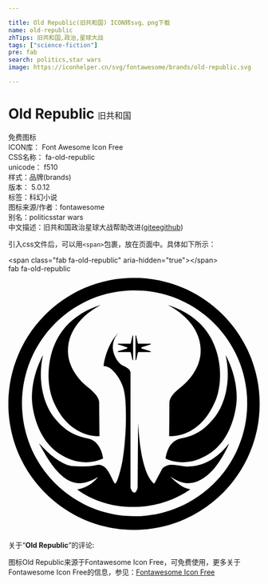 ```yaml
---

title: Old Republic(旧共和国) ICON转svg、png下载
name: old-republic
zhTips: 旧共和国,政治,星球大战
tags: ["science-fiction"]
pre: fab
search: politics,star wars
image: https://iconhelper.cn/svg/fontawesome/brands/old-republic.svg

---
```


# Old Republic  <small style="font-size: 60%;font-weight: 100">旧共和国</small>


<div class="detail-page">
<p>
<span><span class="badge-success badge">免费图标</span> </span>
<br/>
<span>
ICON库：
<span class="badge-secondary badge">Font Awesome Icon Free</span> 
</span>
<br/>
<span>
CSS名称：
<span class="badge-secondary badge">fa-old-republic</span> 
</span>
<br/>
<span>
unicode：
<span class="badge-secondary badge">f510</span> 
<copy-btn content='f510' btn-title=""></copy-btn>
<copy-btn :content='String.fromCodePoint(parseInt("f510", 16))' btn-title="复制U"></copy-btn>
</span><br/><span>样式：<span class="badge-light badge">品牌(brands)</span></span>
<br/>
<span>
版本：
<span class="badge-secondary badge">5.0.12</span> 
</span><br/><span>标签：<span class="badge-light badge"><router-link to="/tags/science-fiction.html">科幻小说</router-link></span></span>
<br/>
<span>图标来源/作者：<span class="badge-light badge">fontawesome</span></span> 
<br/>
<span>别名：<span class="badge-light badge">politics</span><span class="badge-light badge">star wars</span></span><br/><span class="zh-detail">中文描述：<span class="badge-primary badge">旧共和国</span><span class="badge-primary badge">政治</span><span class="badge-primary badge">星球大战</span><span class="help-link"><span>帮助改进</span>(<a href="https://gitee.com/liuwave/icon-helper/edit/master/json/fontawesome/brands/old-republic.json" target="_blank" rel="noopener noreferrer">gitee</a><a href="https://github.com/liuwave/icon-helper/edit/master/json/fontawesome/brands/old-republic.json" target="_blank" rel="noopener noreferrer">github</a></span>)</span><br/>
</p>
</div>
<div class="alert alert-dark">
  <i class="fab fa-old-republic fa-xs"></i>
  <i class="fab fa-old-republic fa-sm"></i>
  <i class="fab fa-old-republic fa-lg"></i>
  <i class="fab fa-old-republic fa-2x"></i>
  <i class="fab fa-old-republic fa-3x"></i>
  <i class="fab fa-old-republic fa-5x"></i>
  <i class="fab fa-old-republic fa-7x"></i>
</div>
<div>
  <p>引入css文件后，可以用<code>&lt;span&gt;</code>包裹，放在页面中。具体如下所示：    
  </p>
  <div class="alert alert-primary" style="font-size: 14px">
    &lt;span class="fab fa-old-republic" aria-hidden="true"&gt;&lt;/span&gt;
    <copy-btn content='<span class="fab fa-old-republic" aria-hidden="true"></span>'></copy-btn>
  </div>
  <div class="alert alert-secondary">
    <i class="fab fa-old-republic"
    style="font-size: 24px"
    aria-hidden="true"></i> fab fa-old-republic
    <copy-btn content="fab fa-old-republic" btn-title="复制图标名称"></copy-btn>
  </div>
</div>
<div id="svg" class="svg-wrap">
<svg xmlns="http://www.w3.org/2000/svg" viewBox="0 0 496 512"><path d="M235.76 10.23c7.5-.31 15-.28 22.5-.09 3.61.14 7.2.4 10.79.73 4.92.27 9.79 1.03 14.67 1.62 2.93.43 5.83.98 8.75 1.46 7.9 1.33 15.67 3.28 23.39 5.4 12.24 3.47 24.19 7.92 35.76 13.21 26.56 12.24 50.94 29.21 71.63 49.88 20.03 20.09 36.72 43.55 48.89 69.19 1.13 2.59 2.44 5.1 3.47 7.74 2.81 6.43 5.39 12.97 7.58 19.63 4.14 12.33 7.34 24.99 9.42 37.83.57 3.14 1.04 6.3 1.4 9.47.55 3.83.94 7.69 1.18 11.56.83 8.34.84 16.73.77 25.1-.07 4.97-.26 9.94-.75 14.89-.24 3.38-.51 6.76-.98 10.12-.39 2.72-.63 5.46-1.11 8.17-.9 5.15-1.7 10.31-2.87 15.41-4.1 18.5-10.3 36.55-18.51 53.63-15.77 32.83-38.83 62.17-67.12 85.12a246.503 246.503 0 0 1-56.91 34.86c-6.21 2.68-12.46 5.25-18.87 7.41-3.51 1.16-7.01 2.38-10.57 3.39-6.62 1.88-13.29 3.64-20.04 5-4.66.91-9.34 1.73-14.03 2.48-5.25.66-10.5 1.44-15.79 1.74-6.69.66-13.41.84-20.12.81-6.82.03-13.65-.12-20.45-.79-3.29-.23-6.57-.5-9.83-.95-2.72-.39-5.46-.63-8.17-1.11-4.12-.72-8.25-1.37-12.35-2.22-4.25-.94-8.49-1.89-12.69-3.02-8.63-2.17-17.08-5.01-25.41-8.13-10.49-4.12-20.79-8.75-30.64-14.25-2.14-1.15-4.28-2.29-6.35-3.57-11.22-6.58-21.86-14.1-31.92-22.34-34.68-28.41-61.41-66.43-76.35-108.7-3.09-8.74-5.71-17.65-7.8-26.68-1.48-6.16-2.52-12.42-3.58-18.66-.4-2.35-.61-4.73-.95-7.09-.6-3.96-.75-7.96-1.17-11.94-.8-9.47-.71-18.99-.51-28.49.14-3.51.34-7.01.7-10.51.31-3.17.46-6.37.92-9.52.41-2.81.65-5.65 1.16-8.44.7-3.94 1.3-7.9 2.12-11.82 3.43-16.52 8.47-32.73 15.26-48.18 1.15-2.92 2.59-5.72 3.86-8.59 8.05-16.71 17.9-32.56 29.49-47.06 20-25.38 45.1-46.68 73.27-62.47 7.5-4.15 15.16-8.05 23.07-11.37 15.82-6.88 32.41-11.95 49.31-15.38 3.51-.67 7.04-1.24 10.56-1.85 2.62-.47 5.28-.7 7.91-1.08 3.53-.53 7.1-.68 10.65-1.04 2.46-.24 4.91-.36 7.36-.51m8.64 24.41c-9.23.1-18.43.99-27.57 2.23-7.3 1.08-14.53 2.6-21.71 4.3-13.91 3.5-27.48 8.34-40.46 14.42-10.46 4.99-20.59 10.7-30.18 17.22-4.18 2.92-8.4 5.8-12.34 9.03-5.08 3.97-9.98 8.17-14.68 12.59-2.51 2.24-4.81 4.7-7.22 7.06-28.22 28.79-48.44 65.39-57.5 104.69-2.04 8.44-3.54 17.02-4.44 25.65-1.1 8.89-1.44 17.85-1.41 26.8.11 7.14.38 14.28 1.22 21.37.62 7.12 1.87 14.16 3.2 21.18 1.07 4.65 2.03 9.32 3.33 13.91 6.29 23.38 16.5 45.7 30.07 65.75 8.64 12.98 18.78 24.93 29.98 35.77 16.28 15.82 35.05 29.04 55.34 39.22 7.28 3.52 14.66 6.87 22.27 9.63 5.04 1.76 10.06 3.57 15.22 4.98 11.26 3.23 22.77 5.6 34.39 7.06 2.91.29 5.81.61 8.72.9 13.82 1.08 27.74 1 41.54-.43 4.45-.6 8.92-.99 13.35-1.78 3.63-.67 7.28-1.25 10.87-2.1 4.13-.98 8.28-1.91 12.36-3.07 26.5-7.34 51.58-19.71 73.58-36.2 15.78-11.82 29.96-25.76 42.12-41.28 3.26-4.02 6.17-8.31 9.13-12.55 3.39-5.06 6.58-10.25 9.6-15.54 2.4-4.44 4.74-8.91 6.95-13.45 5.69-12.05 10.28-24.62 13.75-37.49 2.59-10.01 4.75-20.16 5.9-30.45 1.77-13.47 1.94-27.1 1.29-40.65-.29-3.89-.67-7.77-1-11.66-2.23-19.08-6.79-37.91-13.82-55.8-5.95-15.13-13.53-29.63-22.61-43.13-12.69-18.8-28.24-35.68-45.97-49.83-25.05-20-54.47-34.55-85.65-42.08-7.78-1.93-15.69-3.34-23.63-4.45-3.91-.59-7.85-.82-11.77-1.24-7.39-.57-14.81-.72-22.22-.58zM139.26 83.53c13.3-8.89 28.08-15.38 43.3-20.18-3.17 1.77-6.44 3.38-9.53 5.29-11.21 6.68-21.52 14.9-30.38 24.49-6.8 7.43-12.76 15.73-17.01 24.89-3.29 6.86-5.64 14.19-6.86 21.71-.93 4.85-1.3 9.81-1.17 14.75.13 13.66 4.44 27.08 11.29 38.82 5.92 10.22 13.63 19.33 22.36 27.26 4.85 4.36 10.24 8.09 14.95 12.6 2.26 2.19 4.49 4.42 6.43 6.91 2.62 3.31 4.89 6.99 5.99 11.1.9 3.02.66 6.2.69 9.31.02 4.1-.04 8.2.03 12.3.14 3.54-.02 7.09.11 10.63.08 2.38.02 4.76.05 7.14.16 5.77.06 11.53.15 17.3.11 2.91.02 5.82.13 8.74.03 1.63.13 3.28-.03 4.91-.91.12-1.82.18-2.73.16-10.99 0-21.88-2.63-31.95-6.93-6-2.7-11.81-5.89-17.09-9.83-5.75-4.19-11.09-8.96-15.79-14.31-6.53-7.24-11.98-15.39-16.62-23.95-1.07-2.03-2.24-4.02-3.18-6.12-1.16-2.64-2.62-5.14-3.67-7.82-4.05-9.68-6.57-19.94-8.08-30.31-.49-4.44-1.09-8.88-1.2-13.35-.7-15.73.84-31.55 4.67-46.82 2.12-8.15 4.77-16.18 8.31-23.83 6.32-14.2 15.34-27.18 26.3-38.19 6.28-6.2 13.13-11.84 20.53-16.67zm175.37-20.12c2.74.74 5.41 1.74 8.09 2.68 6.36 2.33 12.68 4.84 18.71 7.96 13.11 6.44 25.31 14.81 35.82 24.97 10.2 9.95 18.74 21.6 25.14 34.34 1.28 2.75 2.64 5.46 3.81 8.26 6.31 15.1 10 31.26 11.23 47.57.41 4.54.44 9.09.45 13.64.07 11.64-1.49 23.25-4.3 34.53-1.97 7.27-4.35 14.49-7.86 21.18-3.18 6.64-6.68 13.16-10.84 19.24-6.94 10.47-15.6 19.87-25.82 27.22-10.48 7.64-22.64 13.02-35.4 15.38-3.51.69-7.08 1.08-10.66 1.21-1.85.06-3.72.16-5.56-.1-.28-2.15 0-4.31-.01-6.46-.03-3.73.14-7.45.1-11.17.19-7.02.02-14.05.21-21.07.03-2.38-.03-4.76.03-7.14.17-5.07-.04-10.14.14-15.21.1-2.99-.24-6.04.51-8.96.66-2.5 1.78-4.86 3.09-7.08 4.46-7.31 11.06-12.96 17.68-18.26 5.38-4.18 10.47-8.77 15.02-13.84 7.68-8.37 14.17-17.88 18.78-28.27 2.5-5.93 4.52-12.1 5.55-18.46.86-4.37 1.06-8.83 1.01-13.27-.02-7.85-1.4-15.65-3.64-23.17-1.75-5.73-4.27-11.18-7.09-16.45-3.87-6.93-8.65-13.31-13.96-19.2-9.94-10.85-21.75-19.94-34.6-27.1-1.85-1.02-3.84-1.82-5.63-2.97zm-100.8 58.45c.98-1.18 1.99-2.33 3.12-3.38-.61.93-1.27 1.81-1.95 2.68-3.1 3.88-5.54 8.31-7.03 13.06-.87 3.27-1.68 6.6-1.73 10-.07 2.52-.08 5.07.32 7.57 1.13 7.63 4.33 14.85 8.77 21.12 2 2.7 4.25 5.27 6.92 7.33 1.62 1.27 3.53 2.09 5.34 3.05 3.11 1.68 6.32 3.23 9.07 5.48 2.67 2.09 4.55 5.33 4.4 8.79-.01 73.67 0 147.34-.01 221.02 0 1.35-.08 2.7.04 4.04.13 1.48.82 2.83 1.47 4.15.86 1.66 1.78 3.34 3.18 4.62.85.77 1.97 1.4 3.15 1.24 1.5-.2 2.66-1.35 3.45-2.57.96-1.51 1.68-3.16 2.28-4.85.76-2.13.44-4.42.54-6.63.14-4.03-.02-8.06.14-12.09.03-5.89.03-11.77.06-17.66.14-3.62.03-7.24.11-10.86.15-4.03-.02-8.06.14-12.09.03-5.99.03-11.98.07-17.97.14-3.62.02-7.24.11-10.86.14-3.93-.02-7.86.14-11.78.03-5.99.03-11.98.06-17.97.16-3.94-.01-7.88.19-11.82.29 1.44.13 2.92.22 4.38.19 3.61.42 7.23.76 10.84.32 3.44.44 6.89.86 10.32.37 3.1.51 6.22.95 9.31.57 4.09.87 8.21 1.54 12.29 1.46 9.04 2.83 18.11 5.09 26.99 1.13 4.82 2.4 9.61 4 14.3 2.54 7.9 5.72 15.67 10.31 22.62 1.73 2.64 3.87 4.98 6.1 7.21.27.25.55.51.88.71.6.25 1.31-.07 1.7-.57.71-.88 1.17-1.94 1.7-2.93 4.05-7.8 8.18-15.56 12.34-23.31.7-1.31 1.44-2.62 2.56-3.61 1.75-1.57 3.84-2.69 5.98-3.63 2.88-1.22 5.9-2.19 9.03-2.42 6.58-.62 13.11.75 19.56 1.85 3.69.58 7.4 1.17 11.13 1.41 3.74.1 7.48.05 11.21-.28 8.55-.92 16.99-2.96 24.94-6.25 5.3-2.24 10.46-4.83 15.31-7.93 11.46-7.21 21.46-16.57 30.04-27.01 1.17-1.42 2.25-2.9 3.46-4.28-1.2 3.24-2.67 6.37-4.16 9.48-1.25 2.9-2.84 5.61-4.27 8.42-5.16 9.63-11.02 18.91-17.75 27.52-4.03 5.21-8.53 10.05-13.33 14.57-6.64 6.05-14.07 11.37-22.43 14.76-8.21 3.37-17.31 4.63-26.09 3.29-3.56-.58-7.01-1.69-10.41-2.88-2.79-.97-5.39-2.38-8.03-3.69-3.43-1.71-6.64-3.81-9.71-6.08 2.71 3.06 5.69 5.86 8.7 8.61 4.27 3.76 8.74 7.31 13.63 10.23 3.98 2.45 8.29 4.4 12.84 5.51 1.46.37 2.96.46 4.45.6-1.25 1.1-2.63 2.04-3.99 2.98-9.61 6.54-20.01 11.86-30.69 16.43-20.86 8.7-43.17 13.97-65.74 15.34-4.66.24-9.32.36-13.98.36-4.98-.11-9.97-.13-14.92-.65-11.2-.76-22.29-2.73-33.17-5.43-10.35-2.71-20.55-6.12-30.3-10.55-8.71-3.86-17.12-8.42-24.99-13.79-1.83-1.31-3.74-2.53-5.37-4.08 6.6-1.19 13.03-3.39 18.99-6.48 5.74-2.86 10.99-6.66 15.63-11.07 2.24-2.19 4.29-4.59 6.19-7.09-3.43 2.13-6.93 4.15-10.62 5.78-4.41 2.16-9.07 3.77-13.81 5.02-5.73 1.52-11.74 1.73-17.61 1.14-8.13-.95-15.86-4.27-22.51-8.98-4.32-2.94-8.22-6.43-11.96-10.06-9.93-10.16-18.2-21.81-25.66-33.86-3.94-6.27-7.53-12.75-11.12-19.22-1.05-2.04-2.15-4.05-3.18-6.1 2.85 2.92 5.57 5.97 8.43 8.88 8.99 8.97 18.56 17.44 29.16 24.48 7.55 4.9 15.67 9.23 24.56 11.03 3.11.73 6.32.47 9.47.81 2.77.28 5.56.2 8.34.3 5.05.06 10.11.04 15.16-.16 3.65-.16 7.27-.66 10.89-1.09 2.07-.25 4.11-.71 6.14-1.2 3.88-.95 8.11-.96 11.83.61 4.76 1.85 8.44 5.64 11.38 9.71 2.16 3.02 4.06 6.22 5.66 9.58 1.16 2.43 2.46 4.79 3.55 7.26 1 2.24 2.15 4.42 3.42 6.52.67 1.02 1.4 2.15 2.62 2.55 1.06-.75 1.71-1.91 2.28-3.03 2.1-4.16 3.42-8.65 4.89-13.05 2.02-6.59 3.78-13.27 5.19-20.02 2.21-9.25 3.25-18.72 4.54-28.13.56-3.98.83-7.99 1.31-11.97.87-10.64 1.9-21.27 2.24-31.94.08-1.86.24-3.71.25-5.57.01-4.35.25-8.69.22-13.03-.01-2.38-.01-4.76 0-7.13.05-5.07-.2-10.14-.22-15.21-.2-6.61-.71-13.2-1.29-19.78-.73-5.88-1.55-11.78-3.12-17.51-2.05-7.75-5.59-15.03-9.8-21.82-3.16-5.07-6.79-9.88-11.09-14.03-3.88-3.86-8.58-7.08-13.94-8.45-1.5-.41-3.06-.45-4.59-.64.07-2.99.7-5.93 1.26-8.85 1.59-7.71 3.8-15.3 6.76-22.6 1.52-4.03 3.41-7.9 5.39-11.72 3.45-6.56 7.62-12.79 12.46-18.46zm31.27 1.7c.35-.06.71-.12 1.07-.19.19 1.79.09 3.58.1 5.37v38.13c-.01 1.74.13 3.49-.15 5.22-.36-.03-.71-.05-1.06-.05-.95-3.75-1.72-7.55-2.62-11.31-.38-1.53-.58-3.09-1.07-4.59-1.7-.24-3.43-.17-5.15-.2-5.06-.01-10.13 0-15.19-.01-1.66-.01-3.32.09-4.98-.03-.03-.39-.26-.91.16-1.18 1.28-.65 2.72-.88 4.06-1.35 3.43-1.14 6.88-2.16 10.31-3.31 1.39-.48 2.9-.72 4.16-1.54.04-.56.02-1.13-.05-1.68-1.23-.55-2.53-.87-3.81-1.28-3.13-1.03-6.29-1.96-9.41-3.02-1.79-.62-3.67-1-5.41-1.79-.03-.37-.07-.73-.11-1.09 5.09-.19 10.2.06 15.3-.12 3.36-.13 6.73.08 10.09-.07.12-.39.26-.77.37-1.16 1.08-4.94 2.33-9.83 3.39-14.75zm5.97-.2c.36.05.72.12 1.08.2.98 3.85 1.73 7.76 2.71 11.61.36 1.42.56 2.88 1.03 4.27 2.53.18 5.07-.01 7.61.05 5.16.12 10.33.12 15.49.07.76-.01 1.52.03 2.28.08-.04.36-.07.72-.1 1.08-1.82.83-3.78 1.25-5.67 1.89-3.73 1.23-7.48 2.39-11.22 3.57-.57.17-1.12.42-1.67.64-.15.55-.18 1.12-.12 1.69.87.48 1.82.81 2.77 1.09 4.88 1.52 9.73 3.14 14.63 4.6.38.13.78.27 1.13.49.4.27.23.79.15 1.18-1.66.13-3.31.03-4.97.04-5.17.01-10.33-.01-15.5.01-1.61.03-3.22-.02-4.82.21-.52 1.67-.72 3.42-1.17 5.11-.94 3.57-1.52 7.24-2.54 10.78-.36.01-.71.02-1.06.06-.29-1.73-.15-3.48-.15-5.22v-38.13c.02-1.78-.08-3.58.11-5.37zM65.05 168.33c1.12-2.15 2.08-4.4 3.37-6.46-1.82 7.56-2.91 15.27-3.62 23-.8 7.71-.85 15.49-.54 23.23 1.05 19.94 5.54 39.83 14.23 57.88 2.99 5.99 6.35 11.83 10.5 17.11 6.12 7.47 12.53 14.76 19.84 21.09 4.8 4.1 9.99 7.78 15.54 10.8 3.27 1.65 6.51 3.39 9.94 4.68 5.01 2.03 10.19 3.61 15.42 4.94 3.83.96 7.78 1.41 11.52 2.71 5 1.57 9.47 4.61 13.03 8.43 4.93 5.23 8.09 11.87 10.2 18.67.99 2.9 1.59 5.91 2.17 8.92.15.75.22 1.52.16 2.29-6.5 2.78-13.26 5.06-20.26 6.18-4.11.78-8.29.99-12.46 1.08-10.25.24-20.47-1.76-30.12-5.12-3.74-1.42-7.49-2.85-11.03-4.72-8.06-3.84-15.64-8.7-22.46-14.46-2.92-2.55-5.83-5.13-8.4-8.03-9.16-9.83-16.3-21.41-21.79-33.65-2.39-5.55-4.61-11.18-6.37-16.96-1.17-3.94-2.36-7.89-3.26-11.91-.75-2.94-1.22-5.95-1.87-8.92-.46-2.14-.69-4.32-1.03-6.48-.85-5.43-1.28-10.93-1.33-16.43.11-6.18.25-12.37 1.07-18.5.4-2.86.67-5.74 1.15-8.6.98-5.7 2.14-11.37 3.71-16.93 3.09-11.65 7.48-22.95 12.69-33.84zm363.73-6.44c1.1 1.66 1.91 3.48 2.78 5.26 2.1 4.45 4.24 8.9 6.02 13.49 7.61 18.76 12.3 38.79 13.04 59.05.02 1.76.07 3.52.11 5.29.13 9.57-1.27 19.09-3.18 28.45-.73 3.59-1.54 7.17-2.58 10.69-4.04 14.72-10 29-18.41 41.78-8.21 12.57-19.01 23.55-31.84 31.41-5.73 3.59-11.79 6.64-18.05 9.19-5.78 2.19-11.71 4.03-17.8 5.11-6.4 1.05-12.91 1.52-19.4 1.23-7.92-.48-15.78-2.07-23.21-4.85-1.94-.8-3.94-1.46-5.84-2.33-.21-1.51.25-2.99.53-4.46 1.16-5.74 3.03-11.36 5.7-16.58 2.37-4.51 5.52-8.65 9.46-11.9 2.43-2.05 5.24-3.61 8.16-4.83 3.58-1.5 7.47-1.97 11.24-2.83 7.23-1.71 14.37-3.93 21.15-7 10.35-4.65 19.71-11.38 27.65-19.46 1.59-1.61 3.23-3.18 4.74-4.87 3.37-3.76 6.71-7.57 9.85-11.53 7.48-10.07 12.82-21.59 16.71-33.48 1.58-5.3 3.21-10.6 4.21-16.05.63-2.87 1.04-5.78 1.52-8.68.87-6.09 1.59-12.22 1.68-18.38.12-6.65.14-13.32-.53-19.94-.73-7.99-1.87-15.96-3.71-23.78z"/></svg>
</div>
<detail full-name='fa-old-republic'></detail>
<div class="icon-detail__container">
<p>关于“<b>Old Republic</b>”的评论:</p>
</div>
<Vssue title="关于“Old Republic”的评论" />    
<div><p>图标Old Republic来源于Fontawesome Icon Free，可免费使用，更多关于  Fontawesome Icon Free的信息，参见：<a target="_blank" href="https://iconhelper.cn/fontawesome.html">Fontawesome Icon Free</a>
</p></div>
